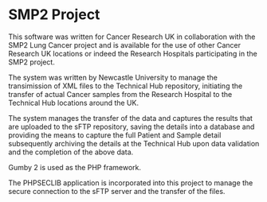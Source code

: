 SMP2 Project
============
This software was written for Cancer Research UK in collaboration with the SMP2 Lung Cancer project and is available for the use of other Cancer Research UK locations or indeed the Research Hospitals participating in the SMP2 project.

The system was written by Newcastle University to manage the transimission of XML files to the Technical Hub repository, initiating the transfer of actual Cancer samples from the Research Hospital to the Technical Hub locations around the UK.

The system manages the transfer of the data and captures the results that are uploaded to the sFTP repository, saving the details into a database and providing the means to capture the full Patient and Sample detail subsequently archiving the details at the Technical Hub upon data validation and the completion of the above data.

Gumby 2 is used as the PHP framework.

The PHPSECLIB application is incorporated into this project to manage the secure connection to the sFTP server and the transfer of the files. 
